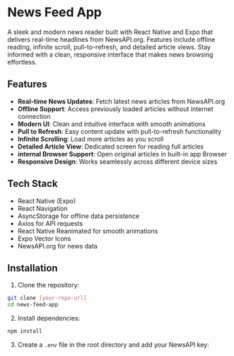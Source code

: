# News Feed App

A sleek and modern news reader built with React Native and Expo that delivers real-time headlines from NewsAPI.org. Features include offline reading, infinite scroll, pull-to-refresh, and detailed article views. Stay informed with a clean, responsive interface that makes news browsing effortless.


## Features

- **Real-time News Updates**: Fetch latest news articles from NewsAPI.org
- **Offline Support**: Access previously loaded articles without internet connection
- **Modern UI**: Clean and intuitive interface with smooth animations
- **Pull to Refresh**: Easy content update with pull-to-refresh functionality
- **Infinite Scrolling**: Load more articles as you scroll
- **Detailed Article View**: Dedicated screen for reading full articles
- **internal Browser Support**: Open original articles in built-in app Browser
- **Responsive Design**: Works seamlessly across different device sizes

## Tech Stack

- React Native (Expo)
- React Navigation
- AsyncStorage for offline data persistence
- Axios for API requests
- React Native Reanimated for smooth animations
- Expo Vector Icons
- NewsAPI.org for news data

## Installation

1. Clone the repository:
```bash
git clone [your-repo-url]
cd news-feed-app
```

2. Install dependencies:
```bash
npm install
```

3. Create a `.env` file in the root directory and add your NewsAPI key: 